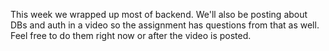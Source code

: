 This week we wrapped up most of backend. 
We'll also be posting about DBs and auth in a video so the assignment has questions from that as well. 
Feel free to do them right now or after the video is posted.
